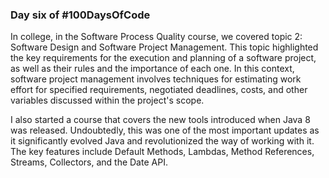 ### Day six of #100DaysOfCode

In college, in the Software Process Quality course, we covered topic 2: Software Design and Software Project Management. This topic highlighted the key requirements for the execution and planning of a software project, as well as their rules and the importance of each one. In this context, software project management involves techniques for estimating work effort for specified requirements, negotiated deadlines, costs, and other variables discussed within the project's scope.

I also started a course that covers the new tools introduced when Java 8 was released. Undoubtedly, this was one of the most important updates as it significantly evolved Java and revolutionized the way of working with it. The key features include Default Methods, Lambdas, Method References, Streams, Collectors, and the Date API.
